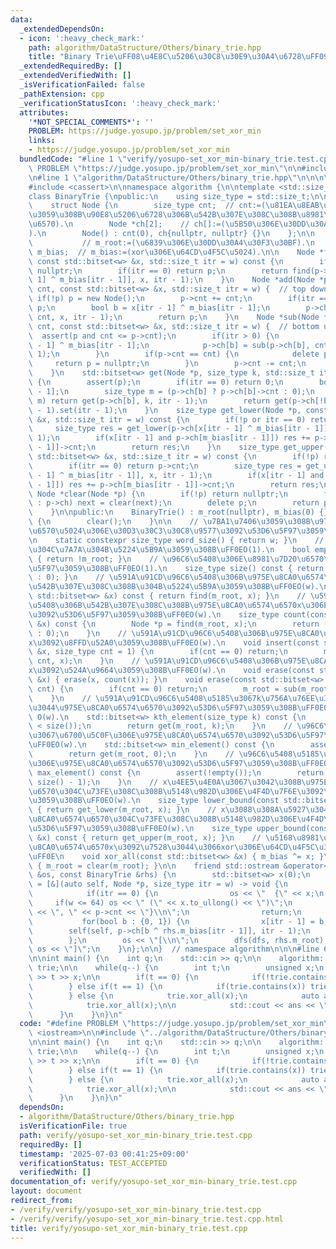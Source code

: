 ```yaml
---
data:
  _extendedDependsOn:
  - icon: ':heavy_check_mark:'
    path: algorithm/DataStructure/Others/binary_trie.hpp
    title: "Binary Trie\uFF08\u4E8C\u5206\u30C8\u30E9\u30A4\u6728\uFF09"
  _extendedRequiredBy: []
  _extendedVerifiedWith: []
  _isVerificationFailed: false
  _pathExtension: cpp
  _verificationStatusIcon: ':heavy_check_mark:'
  attributes:
    '*NOT_SPECIAL_COMMENTS*': ''
    PROBLEM: https://judge.yosupo.jp/problem/set_xor_min
    links:
    - https://judge.yosupo.jp/problem/set_xor_min
  bundledCode: "#line 1 \"verify/yosupo-set_xor_min-binary_trie.test.cpp\"\n#define\
    \ PROBLEM \"https://judge.yosupo.jp/problem/set_xor_min\"\n\n#include <iostream>\n\
    \n#line 1 \"algorithm/DataStructure/Others/binary_trie.hpp\"\n\n\n\n#include <bitset>\n\
    #include <cassert>\n\nnamespace algorithm {\n\ntemplate <std::size_t w = 32>\n\
    class BinaryTrie {\npublic:\n    using size_type = std::size_t;\n\nprivate:\n\
    \    struct Node {\n        size_type cnt;  // cnt:=(\u81EA\u8EAB\u3092\u6839\u3068\
    \u3059\u308B\u90E8\u5206\u6728\u306B\u542B\u307E\u308C\u308B\u8981\u7D20\u306E\
    \u6570).\n        Node *ch[2];    // ch[]:=(\u5B50\u306E\u30DD\u30A4\u30F3\u30BF\
    ).\n        Node() : cnt(0), ch{nullptr, nullptr} {}\n    };\n\n    Node *m_root;\
    \           // m_root:=(\u6839\u306E\u30DD\u30A4\u30F3\u30BF).\n    std::bitset<w>\
    \ m_bias;  // m_bias:=(xor\u306E\u64CD\u4F5C\u5024).\n\n    Node *find(Node *p,\
    \ const std::bitset<w> &x, std::size_t itr = w) const {\n        if(!p) return\
    \ nullptr;\n        if(itr == 0) return p;\n        return find(p->ch[x[itr -\
    \ 1] ^ m_bias[itr - 1]], x, itr - 1);\n    }\n    Node *add(Node *p, size_type\
    \ cnt, const std::bitset<w> &x, std::size_t itr = w) {  // top down.\n       \
    \ if(!p) p = new Node();\n        p->cnt += cnt;\n        if(itr == 0) return\
    \ p;\n        bool b = x[itr - 1] ^ m_bias[itr - 1];\n        p->ch[b] = add(p->ch[b],\
    \ cnt, x, itr - 1);\n        return p;\n    }\n    Node *sub(Node *p, size_type\
    \ cnt, const std::bitset<w> &x, std::size_t itr = w) {  // bottom up.\n      \
    \  assert(p and cnt <= p->cnt);\n        if(itr > 0) {\n            bool b = x[itr\
    \ - 1] ^ m_bias[itr - 1];\n            p->ch[b] = sub(p->ch[b], cnt, x, itr -\
    \ 1);\n        }\n        if(p->cnt == cnt) {\n            delete p;\n       \
    \     return p = nullptr;\n        }\n        p->cnt -= cnt;\n        return p;\n\
    \    }\n    std::bitset<w> get(Node *p, size_type k, std::size_t itr = w) const\
    \ {\n        assert(p);\n        if(itr == 0) return 0;\n        bool b = m_bias[itr\
    \ - 1];\n        size_type m = (p->ch[b] ? p->ch[b]->cnt : 0);\n        if(k <\
    \ m) return get(p->ch[b], k, itr - 1);\n        return get(p->ch[!b], k - m, itr\
    \ - 1).set(itr - 1);\n    }\n    size_type get_lower(Node *p, const std::bitset<w>\
    \ &x, std::size_t itr = w) const {\n        if(!p or itr == 0) return 0;\n   \
    \     size_type res = get_lower(p->ch[x[itr - 1] ^ m_bias[itr - 1]], x, itr -\
    \ 1);\n        if(x[itr - 1] and p->ch[m_bias[itr - 1]]) res += p->ch[m_bias[itr\
    \ - 1]]->cnt;\n        return res;\n    }\n    size_type get_upper(Node *p, const\
    \ std::bitset<w> &x, std::size_t itr = w) const {\n        if(!p) return 0;\n\
    \        if(itr == 0) return p->cnt;\n        size_type res = get_upper(p->ch[x[itr\
    \ - 1] ^ m_bias[itr - 1]], x, itr - 1);\n        if(x[itr - 1] and p->ch[m_bias[itr\
    \ - 1]]) res += p->ch[m_bias[itr - 1]]->cnt;\n        return res;\n    }\n   \
    \ Node *clear(Node *p) {\n        if(!p) return nullptr;\n        for(Node *&next\
    \ : p->ch) next = clear(next);\n        delete p;\n        return p = nullptr;\n\
    \    }\n\npublic:\n    BinaryTrie() : m_root(nullptr), m_bias(0) {}\n    ~BinaryTrie()\
    \ {\n        clear();\n    }\n\n    // \u7BA1\u7406\u3059\u308B\u975E\u8CA0\u6574\
    \u6570\u5024\u306E\u30D3\u30C3\u30C8\u9577\u3092\u53D6\u5F97\u3059\u308B\uFF0E\
    \n    static constexpr size_type word_size() { return w; }\n    // \u96C6\u5408\
    \u304C\u7A7A\u304B\u5224\u5B9A\u3059\u308B\uFF0EO(1).\n    bool empty() const\
    \ { return !m_root; }\n    // \u96C6\u5408\u306E\u8981\u7D20\u6570\u3092\u53D6\
    \u5F97\u3059\u308B\uFF0EO(1).\n    size_type size() const { return (m_root ? m_root->cnt\
    \ : 0); }\n    // \u591A\u91CD\u96C6\u5408\u306B\u975E\u8CA0\u6574\u6570x\u304C\
    \u542B\u307E\u308C\u308B\u304B\u5224\u5B9A\u3059\u308B\uFF0EO(w).\n    bool contains(const\
    \ std::bitset<w> &x) const { return find(m_root, x); }\n    // \u591A\u91CD\u96C6\
    \u5408\u306B\u542B\u307E\u308C\u308B\u975E\u8CA0\u6574\u6570x\u306E\u500B\u6570\
    \u3092\u53D6\u5F97\u3059\u308B\uFF0EO(w).\n    size_type count(const std::bitset<w>\
    \ &x) const {\n        Node *p = find(m_root, x);\n        return (p ? p->cnt\
    \ : 0);\n    }\n    // \u591A\u91CD\u96C6\u5408\u306B\u975E\u8CA0\u6574\u6570\
    x\u3092\u8FFD\u52A0\u3059\u308B\uFF0EO(w).\n    void insert(const std::bitset<w>\
    \ &x, size_type cnt = 1) {\n        if(cnt == 0) return;\n        m_root = add(m_root,\
    \ cnt, x);\n    }\n    // \u591A\u91CD\u96C6\u5408\u306B\u975E\u8CA0\u6574\u6570\
    x\u3092\u524A\u9664\u3059\u308B\uFF0EO(w).\n    void erase(const std::bitset<w>\
    \ &x) { erase(x, count(x)); }\n    void erase(const std::bitset<w> &x, size_type\
    \ cnt) {\n        if(cnt == 0) return;\n        m_root = sub(m_root, cnt, x);\n\
    \    }\n    // \u591A\u91CD\u96C6\u5408\u5185\u3067k\u756A\u76EE\u306B\u5C0F\u3055\
    \u3044\u975E\u8CA0\u6574\u6570\u3092\u53D6\u5F97\u3059\u308B\uFF0E0-based index.\
    \ O(w).\n    std::bitset<w> kth_element(size_type k) const {\n        assert(k\
    \ < size());\n        return get(m_root, k);\n    }\n    // \u96C6\u5408\u5185\
    \u3067\u6700\u5C0F\u306E\u975E\u8CA0\u6574\u6570\u3092\u53D6\u5F97\u3059\u308B\
    \uFF0EO(w).\n    std::bitset<w> min_element() const {\n        assert(!empty());\n\
    \        return get(m_root, 0);\n    }\n    // \u96C6\u5408\u5185\u3067\u6700\u5927\
    \u306E\u975E\u8CA0\u6574\u6570\u3092\u53D6\u5F97\u3059\u308B\uFF0EO(w).\n    std::bitset<w>\
    \ max_element() const {\n        assert(!empty());\n        return get(m_root,\
    \ size() - 1);\n    }\n    // x\u4EE5\u4E0A\u3067\u3042\u308B\u975E\u8CA0\u6574\
    \u6570\u304C\u73FE\u308C\u308B\u5148\u982D\u306E\u4F4D\u7F6E\u3092\u53D6\u5F97\
    \u3059\u308B\uFF0EO(w).\n    size_type lower_bound(const std::bitset<w> &x) const\
    \ { return get_lower(m_root, x); }\n    // x\u3088\u308A\u5927\u304D\u3044\u975E\
    \u8CA0\u6574\u6570\u304C\u73FE\u308C\u308B\u5148\u982D\u306E\u4F4D\u7F6E\u3092\
    \u53D6\u5F97\u3059\u308B\uFF0EO(w).\n    size_type upper_bound(const std::bitset<w>\
    \ &x) const { return get_upper(m_root, x); }\n    // \u5168\u8981\u7D20\u306B\u975E\
    \u8CA0\u6574\u6570x\u3092\u7528\u3044\u3066xor\u306E\u64CD\u4F5C\u3092\u884C\u3046\
    \uFF0E\n    void xor_all(const std::bitset<w> &x) { m_bias ^= x; }\n    void clear()\
    \ { m_root = clear(m_root); }\n\n    friend std::ostream &operator<<(std::ostream\
    \ &os, const BinaryTrie &rhs) {\n        std::bitset<w> x(0);\n        auto dfs\
    \ = [&](auto self, Node *p, size_type itr = w) -> void {\n            if(!p) return;\n\
    \            if(itr == 0) {\n                os << \"  {\" << x;\n           \
    \     if(w <= 64) os << \" (\" << x.to_ullong() << \")\";\n                os\
    \ << \", \" << p->cnt << \"}\\n\";\n                return;\n            }\n \
    \           for(bool b : {0, 1}) {\n                x[itr - 1] = b;\n        \
    \        self(self, p->ch[b ^ rhs.m_bias[itr - 1]], itr - 1);\n            }\n\
    \        };\n        os << \"[\\n\";\n        dfs(dfs, rhs.m_root);\n        return\
    \ os << \"]\";\n    }\n};\n\n}  // namespace algorithm\n\n\n#line 6 \"verify/yosupo-set_xor_min-binary_trie.test.cpp\"\
    \n\nint main() {\n    int q;\n    std::cin >> q;\n\n    algorithm::BinaryTrie<30>\
    \ trie;\n\n    while(q--) {\n        int t;\n        unsigned x;\n        std::cin\
    \ >> t >> x;\n\n        if(t == 0) {\n            if(!trie.contains(x)) trie.insert(x);\n\
    \        } else if(t == 1) {\n            if(trie.contains(x)) trie.erase(x, 1);\n\
    \        } else {\n            trie.xor_all(x);\n            auto ans = trie.min_element().to_ulong();\n\
    \            trie.xor_all(x);\n\n            std::cout << ans << \"\\n\";\n  \
    \      }\n    }\n}\n"
  code: "#define PROBLEM \"https://judge.yosupo.jp/problem/set_xor_min\"\n\n#include\
    \ <iostream>\n\n#include \"../algorithm/DataStructure/Others/binary_trie.hpp\"\
    \n\nint main() {\n    int q;\n    std::cin >> q;\n\n    algorithm::BinaryTrie<30>\
    \ trie;\n\n    while(q--) {\n        int t;\n        unsigned x;\n        std::cin\
    \ >> t >> x;\n\n        if(t == 0) {\n            if(!trie.contains(x)) trie.insert(x);\n\
    \        } else if(t == 1) {\n            if(trie.contains(x)) trie.erase(x, 1);\n\
    \        } else {\n            trie.xor_all(x);\n            auto ans = trie.min_element().to_ulong();\n\
    \            trie.xor_all(x);\n\n            std::cout << ans << \"\\n\";\n  \
    \      }\n    }\n}\n"
  dependsOn:
  - algorithm/DataStructure/Others/binary_trie.hpp
  isVerificationFile: true
  path: verify/yosupo-set_xor_min-binary_trie.test.cpp
  requiredBy: []
  timestamp: '2025-07-03 00:41:25+09:00'
  verificationStatus: TEST_ACCEPTED
  verifiedWith: []
documentation_of: verify/yosupo-set_xor_min-binary_trie.test.cpp
layout: document
redirect_from:
- /verify/verify/yosupo-set_xor_min-binary_trie.test.cpp
- /verify/verify/yosupo-set_xor_min-binary_trie.test.cpp.html
title: verify/yosupo-set_xor_min-binary_trie.test.cpp
---
```

